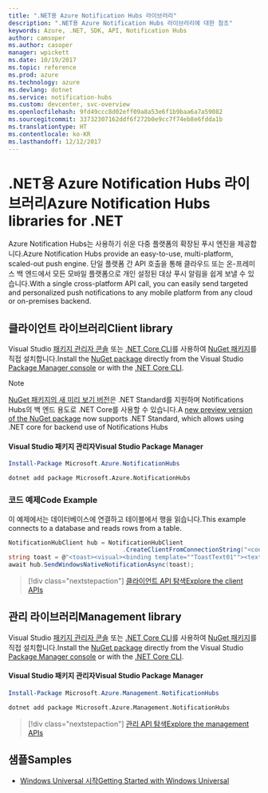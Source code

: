 ```yaml
---
title: ".NET용 Azure Notification Hubs 라이브러리"
description: ".NET용 Azure Notification Hubs 라이브러리에 대한 참조"
keywords: Azure, .NET, SDK, API, Notification Hubs
author: camsoper
ms.author: casoper
manager: wpickett
ms.date: 10/19/2017
ms.topic: reference
ms.prod: azure
ms.technology: azure
ms.devlang: dotnet
ms.service: notification-hubs
ms.custom: devcenter, svc-overview
ms.openlocfilehash: 9fd49ccc8d02eff09a8a53e6f1b9baa6a7a59082
ms.sourcegitcommit: 33732307162ddf6f272b0e9cc7f74eb8e6fdda1b
ms.translationtype: HT
ms.contentlocale: ko-KR
ms.lasthandoff: 12/12/2017
---
```

# <a name="azure-notification-hubs-libraries-for-net"></a><span data-ttu-id="6ca9b-104">.NET용 Azure Notification Hubs 라이브러리</span><span class="sxs-lookup"><span data-stu-id="6ca9b-104">Azure Notification Hubs libraries for .NET</span></span>

<span data-ttu-id="6ca9b-105">Azure Notification Hubs는 사용하기 쉬운 다중 플랫폼의 확장된 푸시 엔진을 제공합니다.</span><span class="sxs-lookup"><span data-stu-id="6ca9b-105">Azure Notification Hubs provide an easy-to-use, multi-platform, scaled-out push engine.</span></span> <span data-ttu-id="6ca9b-106">단일 플랫폼 간 API 호출을 통해 클라우드 또는 온-프레미스 백 엔드에서 모든 모바일 플랫폼으로 개인 설정된 대상 푸시 알림을 쉽게 보낼 수 있습니다.</span><span class="sxs-lookup"><span data-stu-id="6ca9b-106">With a single cross-platform API call, you can easily send targeted and personalized push notifications to any mobile platform from any cloud or on-premises backend.</span></span>

## <a name="client-library"></a><span data-ttu-id="6ca9b-107">클라이언트 라이브러리</span><span class="sxs-lookup"><span data-stu-id="6ca9b-107">Client library</span></span>

<span data-ttu-id="6ca9b-108">Visual Studio [패키지 관리자 콘솔][PackageManager] 또는 [.NET Core CLI][DotNetCLI]를 사용하여 [NuGet 패키지](https://www.nuget.org/packages/Microsoft.Azure.NotificationHubs)를 직접 설치합니다.</span><span class="sxs-lookup"><span data-stu-id="6ca9b-108">Install the [NuGet package](https://www.nuget.org/packages/Microsoft.Azure.NotificationHubs) directly from the Visual Studio [Package Manager console][PackageManager] or with the [.NET Core CLI][DotNetCLI].</span></span>

> [!NOTE]
> <span data-ttu-id="6ca9b-109">[NuGet 패키지의 새 미리 보기 버전](https://www.nuget.org/packages/Microsoft.Azure.NotificationHubs/2.0.0-preview1)은 .NET Standard를 지원하며 Notifications Hubs의 백 엔드 용도로 .NET Core를 사용할 수 있습니다.</span><span class="sxs-lookup"><span data-stu-id="6ca9b-109">A [new preview version of the NuGet package](https://www.nuget.org/packages/Microsoft.Azure.NotificationHubs/2.0.0-preview1) now supports .NET Standard, which allows using .NET core for backend use of Notifications Hubs</span></span>

#### <a name="visual-studio-package-manager"></a><span data-ttu-id="6ca9b-110">Visual Studio 패키지 관리자</span><span class="sxs-lookup"><span data-stu-id="6ca9b-110">Visual Studio Package Manager</span></span>

```powershell
Install-Package Microsoft.Azure.NotificationHubs
```

```bash
dotnet add package Microsoft.Azure.NotificationHubs
```

### <a name="code-example"></a><span data-ttu-id="6ca9b-111">코드 예제</span><span class="sxs-lookup"><span data-stu-id="6ca9b-111">Code Example</span></span>

<span data-ttu-id="6ca9b-112">이 예제에서는 데이터베이스에 연결하고 테이블에서 행을 읽습니다.</span><span class="sxs-lookup"><span data-stu-id="6ca9b-112">This example connects to a database and reads rows from a table.</span></span>

```csharp
NotificationHubClient hub = NotificationHubClient
                                .CreateClientFromConnectionString("<connection string with full access>", "<hub name>");
string toast = @"<toast><visual><binding template=""ToastText01""><text id=""1"">Hello from a .NET App!</text></binding></visual></toast>";
await hub.SendWindowsNativeNotificationAsync(toast);
```

> [!div class="nextstepaction"]
> [<span data-ttu-id="6ca9b-113">클라이언트 API 탐색</span><span class="sxs-lookup"><span data-stu-id="6ca9b-113">Explore the client APIs</span></span>](/dotnet/api/overview/azure/notificationhubs/client)


## <a name="management-library"></a><span data-ttu-id="6ca9b-114">관리 라이브러리</span><span class="sxs-lookup"><span data-stu-id="6ca9b-114">Management library</span></span>

<span data-ttu-id="6ca9b-115">Visual Studio [패키지 관리자 콘솔][PackageManager] 또는 [.NET Core CLI][DotNetCLI]를 사용하여 [NuGet 패키지](https://www.nuget.org/packages/Microsoft.Azure.Management.NotificationHubs)를 직접 설치합니다.</span><span class="sxs-lookup"><span data-stu-id="6ca9b-115">Install the [NuGet package](https://www.nuget.org/packages/Microsoft.Azure.Management.NotificationHubs) directly from the Visual Studio [Package Manager console][PackageManager] or with the [.NET Core CLI][DotNetCLI].</span></span>

#### <a name="visual-studio-package-manager"></a><span data-ttu-id="6ca9b-116">Visual Studio 패키지 관리자</span><span class="sxs-lookup"><span data-stu-id="6ca9b-116">Visual Studio Package Manager</span></span>

```powershell
Install-Package Microsoft.Azure.Management.NotificationHubs
```

```bash
dotnet add package Microsoft.Azure.Management.NotificationHubs
```

> [!div class="nextstepaction"]
> [<span data-ttu-id="6ca9b-117">관리 API 탐색</span><span class="sxs-lookup"><span data-stu-id="6ca9b-117">Explore the management APIs</span></span>](/dotnet/api/overview/azure/notificationhubs/management)

## <a name="samples"></a><span data-ttu-id="6ca9b-118">샘플</span><span class="sxs-lookup"><span data-stu-id="6ca9b-118">Samples</span></span>

- [<span data-ttu-id="6ca9b-119">Windows Universal 시작</span><span class="sxs-lookup"><span data-stu-id="6ca9b-119">Getting Started with Windows Universal</span></span>](https://github.com/Azure/azure-notificationhubs-samples/tree/master/dotnet/GetStartedWindowsUniversal)

[PackageManager]: https://docs.microsoft.com/nuget/tools/package-manager-console
[DotNetCLI]: https://docs.microsoft.com/dotnet/core/tools/dotnet-add-package
